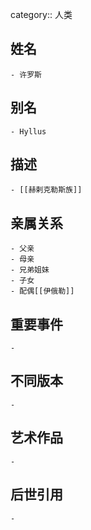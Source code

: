 category:: 人类
## 姓名
	- 许罗斯
## 别名
	- Hyllus
## 描述
	- [[赫剌克勒斯族]]
## 亲属关系
	- 父亲
	- 母亲
	- 兄弟姐妹
	- 子女
	- 配偶[[伊俄勒]]
## 重要事件
	-
## 不同版本
	-
## 艺术作品
	-
## 后世引用
	-
